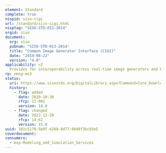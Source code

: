 ```yaml
---
element: Standard
complete: true
nispid: siso-cigi
url: /standard/siso-cigi.html
nisptag: "SISO-STD-013-2014"
orgid: siso
document:
  org: siso
  pubnum: "SISO-STD-013-2014"
  title: "Common Image Generator Interface (CIGI)"
  date: "2014-08-22"
  version: "4.0"
applicability: >2
  Provides for interoperability across real-time image generators and host systems through a common method for communications. Designed to promote compatibility among Image Generators (IGs), this Interface Control Document (ICD) defines a common Host-to-IG interface standard.
rp: nmsg-ms3
status:
  uri: https://www.sisostds.org/DigitalLibrary.aspx?Command=Core_Download&EntryId=42031
  history: 
    - flag: added
      date: 2020-10-30
      rfcp: 11-001
      version: 14.0
    - flag: changed
      date: 2022-12-20
      rfcp: 14-62
      version: 15.0
uuid: 381c5178-5b0f-4288-8d77-8b98f3bcb5e5
coverdocument:
consumers:
  - bsp-Modeling_and_Simulation_Services
---
```

